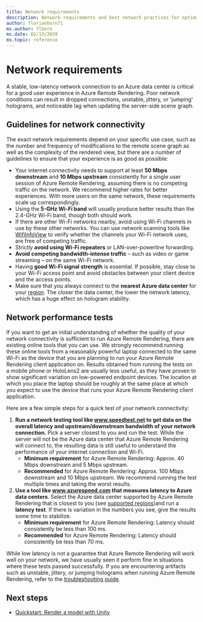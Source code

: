 ```yaml
---
title: Network requirements
description: Network requirements and best network practices for optimal experience
author: florianborn71
ms.author: flborn
ms.date: 02/13/2020
ms.topic: reference
---
```


# Network requirements

A stable, low-latency network connection to an Azure data center is critical for a good user experience in Azure Remote Rendering. Poor network conditions can result in dropped connections, unstable, jittery, or 'jumping' holograms, and noticeable lag when updating the server-side scene graph.

## Guidelines for network connectivity

The exact network requirements depend on your specific use case, such as the number and frequency of modifications to the remote scene graph as well as the complexity of the rendered view, but there are a number of guidelines to ensure that your experience is as good as possible:

* Your internet connectivity needs to support at least **50 Mbps downstream** and **10 Mbps upstream** consistently for a single user session of Azure Remote Rendering, assuming there is no competing traffic on the network. We recommend higher rates for better experiences. With more users on the same network, these requirements scale up correspondingly.
* Using the **5-GHz Wi-Fi band** will usually produce better results than the 2.4-GHz Wi-Fi band, though both should work.
* If there are other Wi-Fi networks nearby, avoid using Wi-Fi channels in use by these other networks. You can use network scanning tools like [WifiInfoView](https://www.nirsoft.net/utils/wifi_information_view.html) to verify whether the channels your Wi-Fi network uses, are free of competing traffic.
* Strictly **avoid using Wi-Fi repeaters** or LAN-over-powerline forwarding.
* **Avoid competing bandwidth-intense traffic** – such as video or game streaming – on the same Wi-Fi network.
* Having **good Wi-Fi signal strength** is essential. If possible, stay close to your Wi-Fi access point and avoid obstacles between your client device and the access points.
* Make sure that you always connect to the **nearest Azure data center** for your [region](regions.md). The closer the data center, the lower the network latency, which has a huge effect on hologram stability.

## Network performance tests

If you want to get an initial understanding of whether the quality of your network connectivity is sufficient to run Azure Remote Rendering, there are existing online tools that you can use. We strongly recommend running these online tools from a reasonably powerful laptop connected to the same Wi-Fi as the device that you are planning to run your Azure Remote Rendering client application on. Results obtained from running the tests on a mobile phone or HoloLens2 are usually less useful, as they have proven to show significant variation on low-powered endpoint devices. The location at which you place the laptop should be roughly at the same place at which you expect to use the device that runs your Azure Remote Rendering client application.

Here are a few simple steps for a quick test of your network connectivity:

1. **Run a network testing tool like www.speedtest.net to get data on the overall latency and upstream/downstream bandwidth of your network connection.**
Pick a server closest to you and run the test. While the server will not be the Azure data center that Azure Remote Rendering will connect to, the resulting data is still useful to understand the performance of your internet connection and Wi-Fi.
   * **Minimum requirement** for Azure Remote Rendering: Approx. 40 Mbps downstream and 5 Mbps upstream.
   * **Recommended** for Azure Remote Rendering: Approx. 100 Mbps downstream and 10 Mbps upstream.
We recommend running the test multiple times and taking the worst results.
1. **Use a tool like www.azurespeed.com that measures latency to Azure data centers**. Select the Azure data center supported by Azure Remote Rendering that is closest to you (see [supported regions](regions.md))and run a **latency test**. If there is variation in the numbers you see, give the results some time to stabilize.
   * **Minimum requirement** for Azure Remote Rendering: Latency should consistently be less than 100 ms.
   * **Recommended** for Azure Remote Rendering: Latency should consistently be less than 70 ms.

While low latency is not a guarantee that Azure Remote Rendering will work well on your network, we have usually seen it perform fine in situations where these tests passed successfully.
If you are encountering artifacts such as unstable, jittery, or jumping holograms when running Azure Remote Rendering, refer to the [troubleshooting guide](../resources/troubleshoot.md).

## Next steps

* [Quickstart: Render a model with Unity](../quickstarts/render-model.md)
